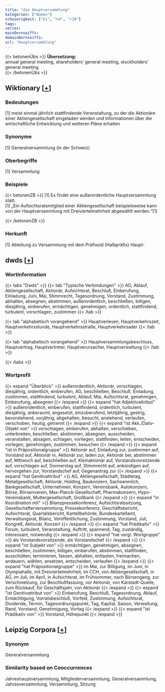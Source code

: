 ```yaml
---
title: "die Hauptversammlung"
kategorien: ["Nomen"]
schwierigkeit: ["k1", "h4", "r10"]
tags:
series:
mainDornseiffs:
domainDornseiffs:
url: "Hauptversammlung"
---
```


{{< betonenÜbs >}}
**Übersetzung:**  
annual general meeting, shareholders’ general meeting, stockholders’ general meeting  
{{< /betonenÜbs >}}

## Wiktionary [[+](https://de.wiktionary.org/wiki/Hauptversammlung)]

### Bedeutungen
[1] meist einmal jährlich stattfindende Veranstaltung, zu der die Aktionäre einer Aktiengesellschaft eingeladen werden und Informationen über die wirtschaftliche Entwicklung und weiteren Pläne erhalten  

### Synonyme
[1] Generalversammlung (in der Schweiz)  

### Oberbegriffe
[1] Versammlung  

### Beispiele
{{< betonenZB >}}
[1] Es findet eine außerordentliche Hauptversammlung statt.  
[1] „Ein Aufsichtsratsmitglied einer Aktiengesellschaft beispielsweise kann von der Hauptversammlung mit Dreiviertelmehrheit abgewählt werden.“[1]  

{{< /betonenZB >}}
### Herkunft
[1] Ableitung zu Versammlung mit dem Präfixoid (Halbpräfix) Haupt-  



## dwds [[+](https://www.dwds.de/wb/Hauptversammlung)]

### Wortinformation
{{< tabs "Dwds" >}}
{{< tab "Typische Verbindungen" >}}
AG, Ablauf, Aktiengesellschaft, Aktionär, Aufsichtsrat, Beschluß, Einberufung, Einladung, Juni, Mai, Stimmrecht, Tagesordnung, Vorstand, Zustimmung, abhalten, absegnen, abstimmen, außerordentlich, beschließen, billigen, diesjährig, einberufen, ermächtigen, genehmigen, ordentlich, stattfindend, turbulent, vorschlagen, zustimmen
{{< /tab >}}

{{< tab "alphabetisch vorangehend" >}}
Hauptverlesen, Hauptverkehrszeit, Hauptverkehrsstunde, Hauptverkehrsstraße, Hauptverkehrsader
{{< /tab >}}

{{< tab "alphabetisch vorangehend" >}}
Hauptversammlungsbeschluss, Hauptvertrag, Hauptvertreter, Hauptverursacher, Hauptverwaltung
{{< /tab >}}

{{< /tabs >}}

### Wortprofil
{{< expand "Überblick" >}} außerordentlich, Aktionär, vorschlagen, diesjährig, ordentlich, einberufen, AG, beschließen, Beschluß, Einladung, zustimmen, stattfindend, turbulent, Ablauf, Mai, Aufsichtsrat, genehmigen, Einberufung, absegnen {{< /expand >}}
{{< expand "hat Adjektivattribut" >}} außerordentlich, einberufen, stattfindend, ordentlich, turbulent, diesjährig, anberaumt, angesetzt, einzuberufend, letztjährig, gestrig, bevorstehend, vorjährig, abgehalten, besucht, anstehend, verlaufen, verschoben, heutig, getrennt {{< /expand >}}
{{< expand "ist Akk./Dativ-Objekt von" >}} vorschlagen, einberufen, abhalten, verschieben, unterbreiten, beschließen, abstimmen, absegnen, ausscheiden, veranstalten, absagen, schlagen, vorliegen, stattfinden, leiten, entscheiden, vorlegen, genehmigen, zustimmen, besuchen {{< /expand >}}
{{< expand "ist in Präpositionalgruppe" >}} Aktionär auf, Einladung zur, zustimmen auf, Vorstand auf, Aktionär in, Aktionär zur, laden zur, Aktionär bei, abstimmen auf, Mittwoch auf, beschließen auf, Kleinaktionär auf, Vorstandsvorsitzende auf, vorschlagen auf, Donnerstag auf, Stimmrecht auf, ankündigen auf, hervorgehen zur, Vorstandschef auf, Gegenantrag zur {{< /expand >}}
{{< expand "hat Genitivattribut" >}} AG, Aktiengesellschaft, Städtetag, Metallgesellschaft, Aktionär, Holding, Baukonzern, Sachsenmilch, Bankgesellschaft, Unternehmen, Konzern, Vereinsbank, Autokonzern, Börse, Börsenverein, Max-Planck-Gesellschaft, Pharmakonzern, Hypo-Vereinsbank, Muttergesellschaft, Großbank {{< /expand >}}
{{< expand "in Koordination mit" >}} Bilanzpressekonferenz, Aufsichtsratssitzung, Gesellschafterversammlung, Pressekonferenz, Geschäftsbericht, Aufsichtsrat, Quartalsbericht, Kartellbehörde, Bundeskartellamt, Verwaltungsrat, Bilanz, Veröffentlichung, Zustimmung, Vorstand, Juli, Kongreß, Aktionär, Konzert {{< /expand >}}
{{< expand "hat Prädikativ" >}} Forum, turbulent, Veranstaltung, Auftritt, spannend, Tag, zuständig, interessant, notwendig {{< /expand >}}
{{< expand "hat vergl. Wortgruppe" >}} als Vorstandsvorsitzende, als Vorstandschef {{< /expand >}}
{{< expand "ist Subjekt von" >}} ermächtigen, genehmigen, absegnen, beschließen, zustimmen, billigen, einberufen, abstimmen, stattfinden, ausschütten, terminieren, fassen, abhalten, entlasten, freimachen, andauern, wählen, ansetzen, entscheiden, verlaufen {{< /expand >}}
{{< expand "hat Präpositionalgruppe" >}} im Mai, zur Billigung, im Juni, in Olympiahalle, mit Dreiviertelmehrheit, im CCH, von Aktiengesellschaft, in AG, im Juli, im April, in Aufsichtsrat, im Frühsommer, nach Börsengang, zur Verschmelzung, zur Beschlußfassung, vor Aktionär, von Karstadt-Quelle, zum Rückkauf, für Geschäftsjahr, von Aktionär {{< /expand >}}
{{< expand "ist Genitivattribut von" >}} Einberufung, Beschluß, Tagesordnung, Ablauf, Ermächtigung, Vorratsbeschluß, Vorfeld, Zustimmung, Aufsichtsrat, Dividende, Termin, Tagesordnungspunkt, Tag, Kapital, Saison, Verwaltung, Rand, Vorstand, Genehmigung, Vortag {{< /expand >}}
{{< expand "ist Prädikativ von" >}} Vorstand, Höhepunkt {{< /expand >}}

## Leipzig Corpora [[+](https://corpora.uni-leipzig.de/en/res?word=Hauptversammlung&corpusId=deu_newscrawl-public_2018)]


### Synonym
Generalversammlung


### Similarity based on Cooccurrences
Jahreshauptversammlung, Mitgliederversammlung, Generalversammlung, Jahresversammlung, Versammlung, Sitzung

